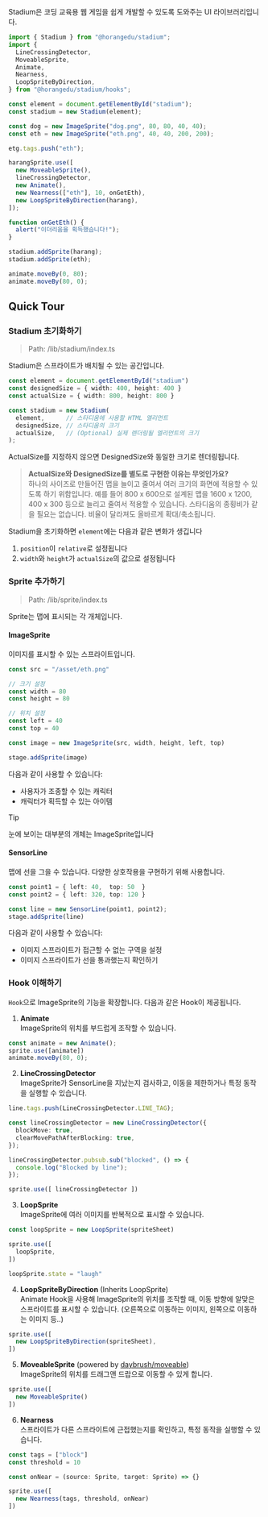 Stadium은 코딩 교육용 웹 게임을 쉽게 개발할 수 있도록 도와주는 UI 라이브러리입니다.

```typescript
import { Stadium } from "@horangedu/stadium";
import {
  LineCrossingDetector,
  MoveableSprite,
  Animate,
  Nearness,
  LoopSpriteByDirection,
} from "@horangedu/stadium/hooks";

const element = document.getElementById("stadium");
const stadium = new Stadium(element);

const dog = new ImageSprite("dog.png", 80, 80, 40, 40);
const eth = new ImageSprite("eth.png", 40, 40, 200, 200);

etg.tags.push("eth");

harangSprite.use([
  new MoveableSprite(),
  lineCrossingDetector,
  new Animate(),
  new Nearness(["eth"], 10, onGetEth),
  new LoopSpriteByDirection(harang),
]);

function onGetEth() {
  alert("이더리움을 획득했습니다!");
}

stadium.addSprite(harang);
stadium.addSprite(eth);

animate.moveBy(0, 80);
animate.moveBy(80, 0);
```

## Quick Tour

### Stadium 초기화하기

> Path: /lib/stadium/index.ts

Stadium은 스프라이트가 배치될 수 있는 공간입니다.

```typescript
const element = document.getElementById("stadium")
const designedSize = { width: 400, height: 400 }
const actualSize = { width: 800, height: 800 }

const stadium = new Stadium(
  element,      // 스타디움에 사용할 HTML 엘리먼트
  designedSize, // 스타디움의 크기
  actualSize,   // (Optional) 실제 렌더링될 엘리먼트의 크기
);
```

ActualSize를 지정하지 않으면 DesignedSize와 동일한 크기로 렌더링됩니다.

> **ActualSize와 DesignedSize를 별도로 구현한 이유는 무엇인가요?**   
> 하나의 사이즈로 만들어진 맵을 늘이고 줄여서 여러 크기의 화면에 적용할 수 있도록 하기 위함입니다. 예를 들어 800 x 600으로 설계된 맵을 1600 x 1200, 400 x 300 등으로 늘리고 줄여서 적용할 수 있습니다. 스타디움의 종횡비가 같을 필요는 없습니다. 비율이 달라져도 올바르게 확대/축소됩니다.

Stadium을 초기화하면 `element`에는 다음과 같은 변화가 생깁니다

1. `position`이 `relative`로 설정됩니다
2. `width`와 `height`가 `actualSize`의 값으로 설정됩니다

### Sprite 추가하기

> Path: /lib/sprite/index.ts

Sprite는 맵에 표시되는 각 개체입니다.

#### ImageSprite
이미지를 표시할 수 있는 스프라이트입니다.

```typescript
const src = "/asset/eth.png"

// 크기 설정
const width = 80
const height = 80

// 위치 설정
const left = 40
const top = 40

const image = new ImageSprite(src, width, height, left, top)

stage.addSprite(image)
```

다음과 같이 사용할 수 있습니다:

- 사용자가 조종할 수 있는 캐릭터
- 캐릭터가 획득할 수 있는 아이템

> [!TIP]   
> 눈에 보이는 대부분의 개체는 ImageSprite입니다

#### SensorLine

맵에 선을 그을 수 있습니다. 다양한 상호작용을 구현하기 위해 사용합니다. 

```typescript
const point1 = { left: 40,  top: 50  }
const point2 = { left: 320, top: 120 }

const line = new SensorLine(point1, point2);
stage.addSprite(line)
```

다음과 같이 사용할 수 있습니다:

- 이미지 스프라이트가 접근할 수 없는 구역을 설정
- 이미지 스프라이트가 선을 통과했는지 확인하기

### Hook 이해하기

`Hook`으로 ImageSprite의 기능을 확장합니다. 다음과 같은 Hook이 제공됩니다.

1. **Animate**   
ImageSprite의 위치를 부드럽게 조작할 수 있습니다.
```typescript
const animate = new Animate();
sprite.use([animate])
animate.moveBy(80, 0);
```
2. **LineCrossingDetector**   
ImageSprite가 SensorLine을 지났는지 검사하고, 이동을 제한하거나 특정 동작을 실행할 수 있습니다.
```typescript
line.tags.push(LineCrossingDetector.LINE_TAG);

const lineCrossingDetector = new LineCrossingDetector({
  blockMove: true,
  clearMovePathAfterBlocking: true,
});

lineCrossingDetector.pubsub.sub("blocked", () => {
  console.log("Blocked by line");
});

sprite.use([ lineCrossingDetector ])
```
3. **LoopSprite**   
ImageSprite에 여러 이미지를 반복적으로 표시할 수 있습니다.
```typescript
const loopSprite = new LoopSprite(spriteSheet)

sprite.use([
  loopSprite,
])

loopSprite.state = "laugh"
```
4. **LoopSpriteByDirection** (Inherits LoopSprite)   
Animate Hook을 사용해 ImageSprite의 위치를 조작할 때, 이동 방향에 알맞은 스프라이트를 표시할 수 있습니다. (오른쪽으로 이동하는 이미지, 왼쪽으로 이동하는 이미지 등..)
```typescript
sprite.use([
  new LoopSpriteByDirection(spriteSheet),
])
```
5. **MoveableSprite** (powered by [daybrush/moveable](https://github.com/daybrush/moveable))   
ImageSprite의 위치를 드래그앤 드랍으로 이동할 수 있게 합니다.
```typescript
sprite.use([
  new MoveableSprite()
])
```
6. **Nearness**   
스프라이트가 다른 스프라이트에 근접했는지를 확인하고, 특정 동작을 실행할 수 있습니다.
```typescript
const tags = ["block"]
const threshold = 10

const onNear = (source: Sprite, target: Sprite) => {}

sprite.use([
  new Nearness(tags, threshold, onNear)
])
```
